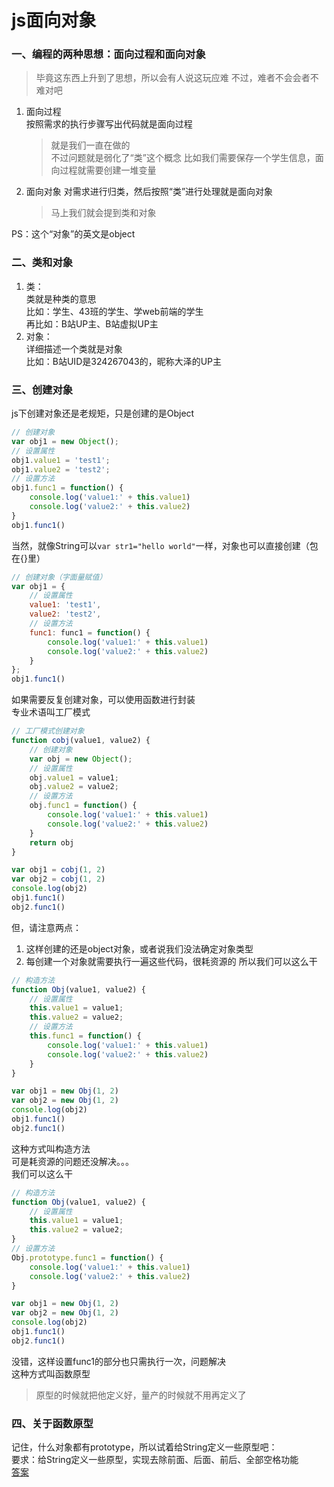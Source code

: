 # js面向对象
### 一、编程的两种思想：面向过程和面向对象
> 毕竟这东西上升到了思想，所以会有人说这玩应难
> 不过，难者不会会者不难对吧
1. 面向过程  
    按照需求的执行步骤写出代码就是面向过程
    > 就是我们一直在做的  
    > 不过问题就是弱化了“类”这个概念
    > 比如我们需要保存一个学生信息，面向过程就需要创建一堆变量
2. 面向对象
    对需求进行归类，然后按照“类”进行处理就是面向对象
    > 马上我们就会提到类和对象  

PS：这个“对象”的英文是object
### 二、类和对象
1. 类：  
    类就是种类的意思  
    比如：学生、43班的学生、学web前端的学生  
    再比如：B站UP主、B站虚拟UP主
2. 对象：  
    详细描述一个类就是对象  
    比如：B站UID是324267043的，昵称大泽的UP主
### 三、创建对象
js下创建对象还是老规矩，只是创建的是Object
```js
// 创建对象
var obj1 = new Object();
// 设置属性
obj1.value1 = 'test1';
obj1.value2 = 'test2';
// 设置方法
obj1.func1 = function() {
    console.log('value1:' + this.value1)
    console.log('value2:' + this.value2)
}
obj1.func1()
```
当然，就像String可以`var str1="hello world"`一样，对象也可以直接创建（包在{}里）
```js
// 创建对象（字面量赋值）
var obj1 = {
    // 设置属性
    value1: 'test1',
    value2: 'test2',
    // 设置方法
    func1: func1 = function() {
        console.log('value1:' + this.value1)
        console.log('value2:' + this.value2)
    }
};
obj1.func1()
```
如果需要反复创建对象，可以使用函数进行封装  
专业术语叫工厂模式
```js
// 工厂模式创建对象
function cobj(value1, value2) {
    // 创建对象
    var obj = new Object();
    // 设置属性
    obj.value1 = value1;
    obj.value2 = value2;
    // 设置方法
    obj.func1 = function() {
        console.log('value1:' + this.value1)
        console.log('value2:' + this.value2)
    }
    return obj
}

var obj1 = cobj(1, 2)
var obj2 = cobj(1, 2)
console.log(obj2)
obj1.func1()
obj2.func1()
```
但，请注意两点：
1. 这样创建的还是object对象，或者说我们没法确定对象类型
2. 每创建一个对象就需要执行一遍这些代码，很耗资源的
所以我们可以这么干
```js
// 构造方法
function Obj(value1, value2) {
    // 设置属性
    this.value1 = value1;
    this.value2 = value2;
    // 设置方法
    this.func1 = function() {
        console.log('value1:' + this.value1)
        console.log('value2:' + this.value2)
    }
}

var obj1 = new Obj(1, 2)
var obj2 = new Obj(1, 2)
console.log(obj2)
obj1.func1()
obj2.func1()
```
这种方式叫构造方法  
可是耗资源的问题还没解决。。。  
我们可以这么干
```js
// 构造方法
function Obj(value1, value2) {
    // 设置属性
    this.value1 = value1;
    this.value2 = value2;
}
// 设置方法
Obj.prototype.func1 = function() {
    console.log('value1:' + this.value1)
    console.log('value2:' + this.value2)
}

var obj1 = new Obj(1, 2)
var obj2 = new Obj(1, 2)
console.log(obj2)
obj1.func1()
obj2.func1()
```
没错，这样设置func1的部分也只需执行一次，问题解决  
这种方式叫函数原型
> 原型的时候就把他定义好，量产的时候就不用再定义了
### 四、关于函数原型
记住，什么对象都有prototype，所以试着给String定义一些原型吧：  
要求：给String定义一些原型，实现去除前面、后面、前后、全部空格功能  
[答案](./练习/使用原型去空格.js)